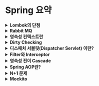 # Spring 요약

<details>
<summary><b>Lombok의 단점</b></summary>
<div markdown="1">

* 무분별하게 사용하면 많은 코드가 단축되기 때문에 오히려 가독성이 떨어진다.
* 의도치 않은 값이 초기화될 수 있다.
* Setter 같은 경우 무분별하게 열어두면 외부에서 필드값을 변경할 수 있는 수단이 될 수 있기 때문에 주의해서 사용해야 한다.

</div>
</details>


<details>
<summary><b>Rabbit MQ</b></summary>
<div markdown="1">

* Rabbit MQ UI를 통해 큐를 생성
* Gradle에 Rabbit MQ 의존성을 추가하고 야믈파일에 Rabbit MQ에 대한 Port설정과 큐에 대한 정보를 입력
* 기존에는 API요청에 대한 내용을 받아서 JPA로 바로 처리했었지만 Rabbit MQ를 통해 메시지를 처리할 수 있도록 수정했음
* Producer와 Consumer를 주입받아 서 메시지를 처리했는데
* 이때, 메시지를 Json에서 String으로 바꿔서 넣어줘야 하기 때문에 Jackson 라이브러리의 ObjectMapper를 주입받아 사용했다.
* 그럼 Producer를 통해 메시지큐에 요청에 대한 내용이 push되고 Consumer를 통해 작성해둔 메소드가 수행되는 식
* 메소드가 수행될때 큐의 요청 내용이 JPA를 통해 DB에 반영되거나 조회할 수 있는것임

</div>
</details>


<details>
<summary><b>영속성 컨텍스트란</b></summary>
<div markdown="1">

* 

</div>
</details>


<details>
<summary><b>Dirty Checking</b></summary>
<div markdown="1">

* JPA 에는 Dirty Checking (변경감지) 이라는 개념을 활용할 수 있음
* 개발자가 임의로 UPDATE 쿼리를 사용하지 않아도 JPA가 알아서 업데이트를 해줌
* commit()또는 flush()가 일어날 때 1차캐시에 저장되어 있는 엔티티와 스냅샷을 비교해서, 변경사항이있으면 UPDATE 쿼리를 날려줌

</div>
</details>



<details>
<summary><b>디스패처 서블릿(Dispatcher Servlet) 이란?</b></summary>
<div markdown="1">

* 디스패처 서블릿을 통해 요청을 처리할 컨트롤러를 찾아서 위임하고, 그 결과를 받아오는구나

</div>
</details>


<details>
<summary><b>Filter와 Interceptor</b></summary>
<div markdown="1">

* 

</div>
</details>


<details>
<summary><b>영속성 전이 Cascade</b></summary>
<div markdown="1">

* Cascade 종류
    * ALL: 모두 적용
    * PERSIST : 영속
    * REMOVE  : 삭제
* 보통 Cascade를 사용할때 **저장할때만** Cascade하고 싶으면 **PERSIST**,
* 그렇지 않으면 **ALL** 사용함
* 현업에서는 Cascade사용시 ALL or PERSIST 둘중 하나로 많이 사용
* Parent와 Child클래스의 Life Cycle이 유사할때, Child에 대해서 Parent가 단일 소유자 일때 Cascade 사용
    * 만약 다른곳에서도 사용하는 엔티티라면 별도의 Repository를 생성해서 persist를 따로 하는것이 좋음
    * 즉, 어떤 엔티티에 종속적인 엔티티일때 사용하면 좋음 -> 라이프 사이클이 같기 때문 (ex. Order와 Delivery)
* Cascade의 역할을 단순하게 설명하면, persist() 호출을 줄여주는 역할을 함

* 간단 정리
1. 완전 개인 소유인 경우에 사용할 수 있다. (라이프 사이클 관련)
2. DDD의 Aggregate Root와 어울린다.
3. 애매하면 사용하지 않는다.

</div>
</details>


<details>
<summary><b>Spring AOP란?</b></summary>
<div markdown="1">

* Spring AOP는 Proxy를 기반으로 한 Runtime Weaving 방식이다
* Spring AOP에서는 JDK Dynamic Proxy 와 CGlib 을 통해 Proxy화 한다
    * JDK Dynamic Proxy는 Reflection을 기반으로 이루어지고
    * CGlib 은 상속을 기반으로 이루어진다

</div>
</details>


<details>
<summary><b>N+1 문제</b></summary>
<div markdown="1">

* N+1 문제는 **즉시로딩** 사용시 반드시 일어남 -> 연관관계의 엔티티를 모두 조회하기 때문
* N+1 문제는 **지연로딩** 사용시에도 일어날 수 있음. 아래 예시 참고
* OneToOne, ManyToOne, OneToMany 모두에서 일어날 수 있음

#### 예시
Order와 Member가 `N:1`, Order와 Delivery가 `1:1` 일때,
대충 필요한 데이터를 DTO로 나타내보면

~~~java
class OrderResponse {
    private Long orderId;
    private Member member;
    private Delivery delivery;
}
~~~

모든 Order에 대하여 위와 같은 데이터를 조회한다고 할때 (findAllOrder),
Order에서 Member와 Delivery가 Lazy세팅이 되어 있다면
쿼리 개수는 **최악의** 경우 모든 order를 조회하는 쿼리 **1번**,
그리고 Member와 Delivery를 조회하는 쿼리로 **2번의 쿼리가 order마다** 이루어 진다.
Order의 개수가 N개일 경우 총 쿼리수는 처음에 order조회 1번,
Member조회 N번, Delivery조회 N번으로 **1+N+N**번의 쿼리가 나가게 된다.

* 여기서 **최악의 경우**란, Order Member Delivery관계에서 Order : Member = N : 1 이기 때문에 
각각의 Order마다 다른 Memeber와 연관관계일 경우 최악의 경우에 해당한다.

* **최선의 경우** 조회할 모든 Order의 Member가 같은 경우 하나 조회시 Member는 영속성 컨텍스트에 유지되기 때문에
다음 Order조회부터는 Member조회 쿼리가 발생하지 않게 된다.
따라서 최선의 경우 **1+1+N**번의 쿼리가 발생하게 된다. (모든order 1번, Member 1번, Delivery N번)


> N+1 문제는 fetch join을 이용하면 **쿼리 한번에** 해결할 수 있음 !
> 따라서, 기본적으로 Lazy로딩을 깔아두고, 위의 예시처럼 필요한 경우 fetch join을 쓰는것이 좋은 방법
> 위의 예시에는 없지만 OneToMany에서도 일어날 수 있음

* [N+1 문제와 자세한 해결방법](https://gmoon92.github.io/spring/jpa/hibernate/n+1/2021/01/12/jpa-n-plus-one.html)

</div>
</details>


<details>
<summary><b>Mockito</b></summary>
<div markdown="1">

* 진짜 객체 처럼 동작하지만 프로그래머가 직접 컨트롤 할 수 있는 객체를 만들어서 로직을 검증할 수 있게 해주는 프레임 워크
* Stubbing 이란 ? **Mock객체의 행동**을 조작하는것임
* 예시
    1. 특정 매개변수를 받을 경우 특정한 값을 리턴하거나 예외를 발생시키도록 할 수 있음
    2. Void메소드가 특정 매개변수를 받거나 호출된 경우 예외를 발생시킬 수 있음
    3. 메소드가 동일한 매개변수로 여러번 호출되더라도 호출되는 순서에 따라 다르게 Stubbing가능
* Mock 객체 확인 : Mock 객체가 어떻게 사용이 됐는지 확인하여 로직을 검증할 수 있다.
    * 특정 메소드가 특정 매개변수로 몇번 호출 되었는지, 최소 한번은 호출 됐는지, 전혀 호출되지 않았는지
    * 어떤 순서대로 호출했는지
    * 특정 시간 이내에 호출됐는지
    * 특정 시점 이후에 아무 일도 벌어지지 않았는지 등

</div>
</details>


